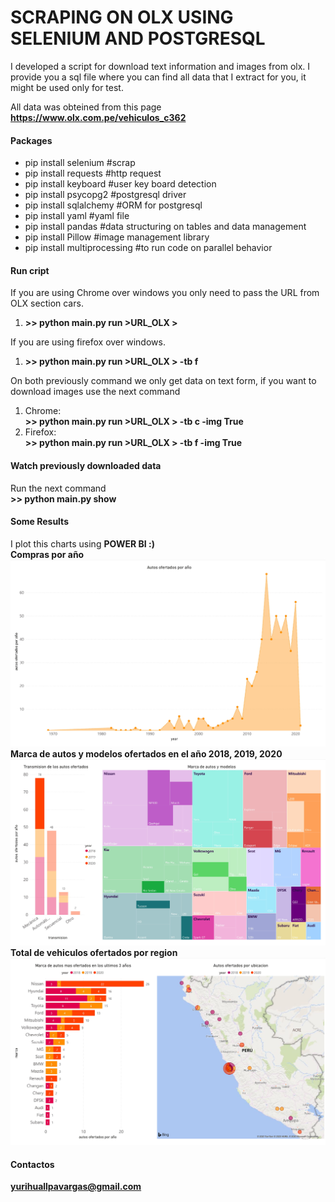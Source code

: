 
# SCRAPING ON OLX USING SELENIUM AND POSTGRESQL
I developed a script for download text information and images from olx. I provide you a sql file where you can find all data that I extract for you, it might be used only for test. <br>

All data was obteined from this page
<b>https://www.olx.com.pe/vehiculos_c362</b>

#### Packages
<ul>
    <li>pip install selenium   #scrap</li>
    <li>pip install requests   #http request</li>
    <li>pip install keyboard   #user key board detection</li>
    <li>pip install psycopg2   #postgresql driver</li>
    <li>pip install sqlalchemy  #ORM for postgresql</li>
    <li>pip install yaml   #yaml file</li>
    <li>pip install pandas  #data structuring on tables and data management</li>
    <li>pip install Pillow  #image management library</li>
    <li>pip install multiprocessing  #to run code on parallel behavior</li>
</ul>    


#### Run cript

If you are using Chrome over windows you only need to pass the URL from OLX section cars.
<ol>
    <li>
        <b> >> python main.py run >URL_OLX ></b>
    </li>
</ol>

If you are using firefox over windows.
<ol>
    <li>
        <b>>> python main.py run >URL_OLX > -tb f </b>
    </li>
</ol>

On both previously command we only get data on text form, if you want to download images use the next command
<ol>
    <li>
         Chrome:<br>
        <b> >> python main.py run >URL_OLX > -tb c -img True </b>
    </li>
    <li>
         Firefox:<br>
        <b>>> python main.py run >URL_OLX > -tb f -img True </b>
    </li>
</ol>

#### Watch previously downloaded data
Run the next command <br>
<b>>> python main.py show</b>

#### Some Results
I plot this charts using <b>POWER BI :)</b>
<br>
<b>Compras por año</b>
<img src="./graficos/graficos-1.jpg">
<b>Marca de autos y modelos ofertados en el año 2018, 2019, 2020</b>
<img src="./graficos/graficos-2.jpg">
<b>Total de vehiculos ofertados por region</b>
<img src="./graficos/graficos-3.jpg">

#### Contactos
<b>yurihuallpavargas@gmail.com</b>
